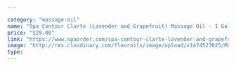 ```yaml
---

category: "massage-oil"
name: "Spa Contour Clarte (Lavender and Grapefruit) Massage Oil - 1 Gal"
price: "$29.00"
link: "https://www.spaorder.com/spa-contour-clarte-lavender-and-grapefruit-massage-oil-1-gal/"
image: "http://res.cloudinary.com/fleuroils/image/upload/v1474523025/Massage%20Oil/1_Gal.jpg"
type: 
---
```

